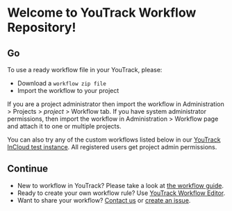 Welcome to YouTrack Workflow Repository!
==================

Go
---------
To use a ready workflow file in your YouTrack, please:
*    Download a `workflow zip file`
*    Import the workflow to your project

If you are a project administrator then import the workflow in Administration > Projects > _project_ > Workflow tab.
If you have system administrator permissions, then import the workflow in Administration > Workflow page and attach it to one or multiple projects.

You can also try any of the custom workflows listed below in our [YouTrack InCloud test instance](http://workflows.myjetbrains.com/youtrack/). All registered users get project admin permissions.

Continue
-----------
*    New to workflow in YouTrack? Please take a look at [the workflow guide](http://confluence.jetbrains.net/display/YTD5/Workflow+Guide).
*    Ready to create your own workflow rule? Use [YouTrack Workflow Editor](http://www.jetbrains.com/youtrack/download/index.html).
*    Want to share your workflow? [Contact us](mailto:youtrack-feedback@jetbrains.com) or [create an issue](http://youtrack.jetbrains.com/dashboard/JT).
